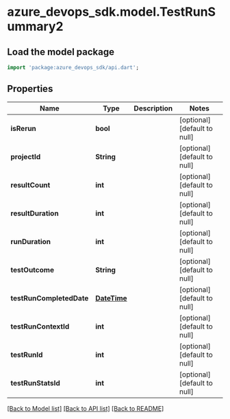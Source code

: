 # azure_devops_sdk.model.TestRunSummary2

## Load the model package
```dart
import 'package:azure_devops_sdk/api.dart';
```

## Properties
Name | Type | Description | Notes
------------ | ------------- | ------------- | -------------
**isRerun** | **bool** |  | [optional] [default to null]
**projectId** | **String** |  | [optional] [default to null]
**resultCount** | **int** |  | [optional] [default to null]
**resultDuration** | **int** |  | [optional] [default to null]
**runDuration** | **int** |  | [optional] [default to null]
**testOutcome** | **String** |  | [optional] [default to null]
**testRunCompletedDate** | [**DateTime**](DateTime.md) |  | [optional] [default to null]
**testRunContextId** | **int** |  | [optional] [default to null]
**testRunId** | **int** |  | [optional] [default to null]
**testRunStatsId** | **int** |  | [optional] [default to null]

[[Back to Model list]](../README.md#documentation-for-models) [[Back to API list]](../README.md#documentation-for-api-endpoints) [[Back to README]](../README.md)


